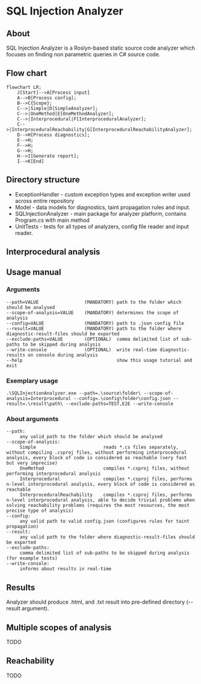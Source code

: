 # SQL Injection Analyzer
## About
SQL Injection Analyzer is a Roslyn-based static source code analyzer which focuses on finding non parametric queries in C# source code.


## Flow chart
```mermaid
flowchart LR;
    J[Start]-->A[Process input]
    A-->B[Process config];
    B-->C{Scope};
    C-->|Simple|D[SimpleAnalyzer];
    C-->|OneMethod|E[OneMethodAnalyzer];
    C-->|Interprocedural|F[InterproceduralAnalyzer];
    C-->|InterproceduralReachability|G[InterproceduralReachabilityAnalyzer];
    D-->H[Process diagnostics];
    E-->H;
    F-->H;
    G-->H;
    H-->I[Generate report];
    I-->K[End]
```

## Directory structure
- ExceptionHandler - custom exception types and exception writer used across entire repository
- Model - data models for diagnostics, taint propagation rules and input.
- SQLInjectionAnalyzer - main package for analyzer platform, contains Program.cs with main method
- UnitTests - tests for all types of analyzers, config file reader and input reader.
## Interprocedural analysis

## Usage manual
### Arguments
```
--path=VALUE                 (MANDATORY) path to the folder which should be analysed
--scope-of-analysis=VALUE    (MANDATORY) determines the scope of analysis
--config=VALUE               (MANDATORY) path to .json config file
--result=VALUE               (MANDATORY) path to the folder where diagnostic-result-files should be exported
--exclude-paths=VALUE        (OPTIONAL)  comma delimited list of sub-paths to be skipped during analysis
--write-console              (OPTIONAL)  write real-time diagnostic-results on console during analysis
--help                                   show this usage tutorial and exit
```
### Exemplary usage
```
.\SQLInjectionAnalyzer.exe --path=.\source\folder\ --scope-of-analysis=Interprocedural --config=.\config\folder\config.json --result=.\result\path\ --exclude-paths=TEST,E2E --write-console
```
### About arguments
```
--path:
     any valid path to the folder which should be analysed
--scope-of-analysis:
     Simple                         reads *.cs files separately, without compiling .csproj files, without performing interprocedural analysis, every block of code is considered as reachable (very fast but very imprecise)
     OneMethod                      compiles *.csproj files, without performing interprocedural analysis
     Interprocedural                compiles *.csproj files, performs n-level interprocedural analysis, every block of code is considered as reachable
     InterproceduralReachability    compiles *.csproj files, performs n-level interprocedural analysis, able to decide trivial problems when solving reachability problems (requires the most resources, the most precise type of analysis)
--config:
     any valid path to valid config.json (configures rules for taint propagation)
--result:
     any valid path to the folder where diagnostic-result-files should be exported
--exclude-paths:
     comma delimited list of sub-paths to be skipped during analysis (for example tests)
--write-console:
     informs about results in real-time
```
## Results
Analyzer should produce .html, and .txt result into pre-defined directory (--result argument).

## Multiple scopes of analysis
TODO
## Reachability
TODO


